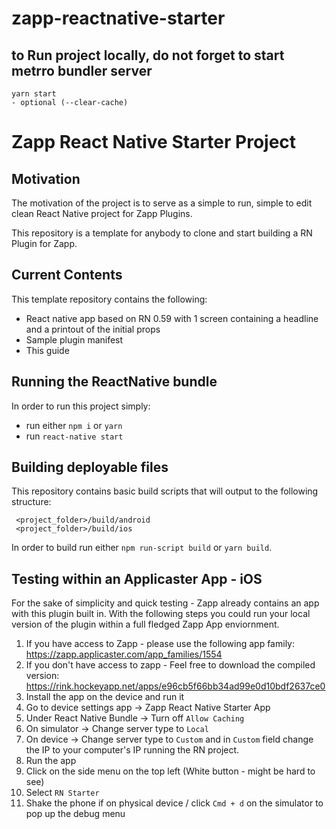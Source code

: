 # zapp-reactnative-starter

## to Run project locally, do not forget to start metrro bundler server
```
yarn start
- optional (--clear-cache)
```
# Zapp React Native Starter Project
## Motivation
The motivation of the project is to serve as a simple to run, simple to edit clean React Native project for Zapp Plugins.

This repository is a template for anybody to clone and start building a RN Plugin for Zapp.

## Current Contents
This template repository contains the following:
* React native app based on RN 0.59 with 1 screen containing a headline and a printout of the initial props
* Sample plugin manifest
* This guide

## Running the ReactNative bundle
In order to run this project simply:
* run either `npm i` or `yarn`
* run `react-native start`

## Building deployable files
This repository contains basic build scripts that will output to the following structure:
```
 <project_folder>/build/android
 <project_folder>/build/ios
```
In order to build run either `npm run-script build` or `yarn build`.

## Testing within an Applicaster App - iOS
For the sake of simplicity and quick testing - Zapp already contains an app with this plugin built in.
With the following steps you could run your local version of the plugin within a full fledged Zapp App enviornment.

1. If you have access to Zapp - please use the following app family: https://zapp.applicaster.com/app_families/1554
2. If you don't have access to zapp - Feel free to download the compiled version: https://rink.hockeyapp.net/apps/e96cb5f66bb34ad99e0d10bdf2637ce0
3. Install the app on the device and run it
4. Go to device settings app -> Zapp React Native Starter App
5. Under React Native Bundle -> Turn off `Allow Caching`
6. On simulator -> Change server type to `Local`
7. On device -> Change server type to `Custom` and in `Custom` field change the IP to your computer's IP running the RN project.
8. Run the app
9. Click on the side menu on the top left (White button - might be hard to see)
10. Select `RN Starter`
11. Shake the phone if on physical device / click `Cmd + d` on the simulator to pop up the debug menu
